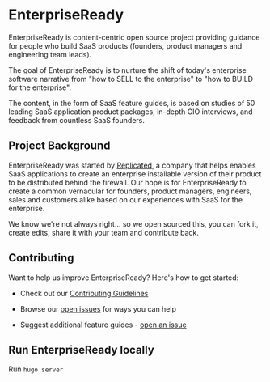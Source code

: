 # EnterpriseReady

EnterpriseReady is content-centric open source project providing guidance for people who build SaaS products (founders, product managers and engineering team leads). 

The goal of EnterpriseReady is to nurture the shift of today's enterprise software narrative from "how to SELL to the enterprise" to "how to BUILD for the enterprise". 

The content, in the form of SaaS feature guides, is based on studies of 50 leading SaaS application product packages, in-depth CIO interviews, and feedback from countless SaaS founders.

## Project Background 

EnterpriseReady was started by [Replicated](https://www.replicated.com/), a company that helps enables SaaS applications to create an enterprise installable version of their product to be distributed behind the firewall. Our hope is for EnterpriseReady to create a common vernacular for founders, product managers, engineers, sales and customers alike based on our experiences with SaaS for the enterprise. 

We know we're not always right... so we open sourced this, you can fork it, create edits, share it with your team and contribute back.

## Contributing 

Want to help us improve EnterpriseReady? Here's how to get started: 

- Check out our [Contributing Guidelines](https://github.com/enterpriseready/enterpriseready/blob/master/CONTRIBUTING.md)

- Browse our [open issues](https://github.com/enterpriseready/enterpriseready/issues) for ways you can help

- Suggest additional feature guides - [open an issue](https://github.com/enterpriseready/enterpriseready/issues/new)

## Run EnterpriseReady locally 

Run `hugo server`
